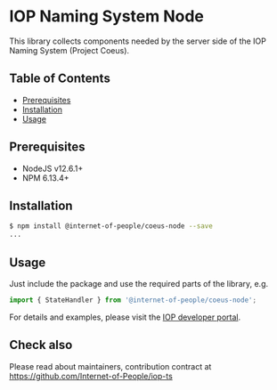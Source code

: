 # IOP Naming System Node

This library collects components needed by the server side of the IOP Naming System (Project Coeus).

## Table of Contents <!-- omit in toc -->

- [Prerequisites](#prerequisites)
- [Installation](#installation)
- [Usage](#usage)

## Prerequisites

- NodeJS v12.6.1+
- NPM 6.13.4+

## Installation

```bash
$ npm install @internet-of-people/coeus-node --save
...
```

## Usage

Just include the package and use the required parts of the library, e.g.

```typescript
import { StateHandler } from '@internet-of-people/coeus-node';
```

For details and examples, please visit the [IOP developer portal](https://developer.iop.technology).

## Check also

Please read about maintainers, contribution contract at <https://github.com/Internet-of-People/iop-ts>
